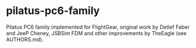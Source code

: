 # pilatus-pc6-family
Pilatus PC6 family implemented for FlightGear, original work by Detlef Faber and JeeP Cheney, JSBSim FDM and other improvements by TheEagle (see AUTHORS.md).
